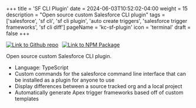 +++
title = 'SF CLI Plugin'
date = 2024-06-03T10:52:02-04:00
weight = 15
description = "Open source custom Salesforce CLI plugin"
tags = ['salesforce', 'sf cli', 'sf cli plugin', 'auto create triggers', 'salesforce trigger frameworks', 'sf cli diff']
pageName = 'kc-sf-plugin'
icon = 'terminal'
draft = false
+++

<div style="display: flex; flex-direction: row;">
    <div style="margin-right: 10px;"><a href="https://github.com/k-capehart/kc-sf-plugin"><img src="https://img.shields.io/badge/GitHub-100000?style=for-the-badge&logo=github&logoColor=whitef" alt="Link to Github repo"></a></div>
    <div style="margin: auto 0px auto 0px"><a href="https://www.npmjs.com/package/kc-sf-plugin"><img src="https://img.shields.io/npm/v/kc-sf-plugin.svg?label=kc-sf-plugin" alt="Link to NPM Package"></a></div>
</div>

Open source custom Salesforce CLI plugin.

- Language: TypeScript
- Custom commands for the salesforce command line interface that can be installed as a plugin for anyone to use
- Display differences between a source tracked org and a local project
- Automatically generate Apex trigger frameworks based off of custom templates